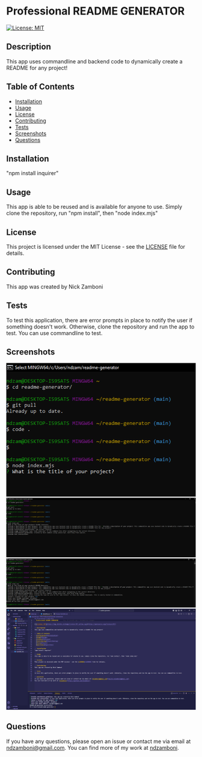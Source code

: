 # Professional README GENERATOR

[![License: MIT](https://img.shields.io/badge/License-MIT-yellow.svg)](https://opensource.org/licenses/MIT)

## Description
This app uses commandline and backend code to dynamically create a README for any project!

## Table of Contents
- [Installation](#installation)
- [Usage](#usage)
- [License](#license)
- [Contributing](#contributing)
- [Tests](#tests)
- [Screenshots](#screenshots)
- [Questions](#questions)

## Installation
"npm install inquirer"

## Usage
This app is able to be reused and is available for anyone to use. Simply clone the repository, run "npm install", then "node index.mjs"

## License
This project is licensed under the MIT License - see the [LICENSE](LICENSE) file for details.

## Contributing
This app was created by Nick Zamboni

## Tests
To test this application, there are error prompts in place to notify the user if something doesn't work. Otherwise, clone the repository and run the app to test. You can use commandline to test.

## Screenshots
![Screenshot 1](assets/Capture1.png)
![Screenshot 2](assets/Capture2.png)
![Screenshot 3](assets/Capture3.png)
![Screenshot 4](assets/Capture4.png)

## Questions
If you have any questions, please open an issue or contact me via email at [ndzamboni@gmail.com](mailto:ndzamboni@gmail.com).
You can find more of my work at [ndzamboni](https://github.com/ndzamboni).